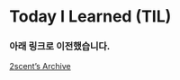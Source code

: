# Today I Learned (TIL)

### 아래 링크로 이전했습니다.

[2scent’s Archive](https://2scent.notion.site/2scent-s-Archive-653710926e6f44d6846268116f716481)
